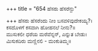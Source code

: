 +++
title = "654 ಹೆಸರು ಹೆಸರೆನ್ದು"

+++
ಹೆಸರು ಹೆಸರೆಂದು ನೀಂ ಬಸವಳಿವುದೇಕಯ್ಯ?।  
ಕಸದೊಳಗೆ ಕಸವಾಗಿ ಹೋಹನಲೆ ನೀನು?॥  
ಮುಸುಕಲೀ ಧರೆಯ ಮರೆವೆನ್ನನ್, ಎನ್ನುತ ಬೇಡು।  
ಮಿಸುಕದಿರು ಮಣ್ಣಿನಲಿ - ಮಂಕುತಿಮ್ಮ॥  
